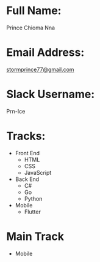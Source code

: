 # Full Name:
Prince Chioma Nna
# Email Address:
stormprince77@gmail.com
# Slack Username:
Prn-Ice
# Tracks:
- Front End
  - HTML
  - CSS
  - JavaScript
- Back End
  - C#
  - Go
  - Python
- Mobile
  - Flutter
# Main Track
  - Mobile
  
